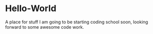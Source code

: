 # Hello-World
A place for stuff
I am going to be starting coding school soon, looking forward to some awesome code work.
